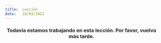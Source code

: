 ```yaml
---
title:  Lección
date:   18/03/2022
---
```


### <center>Todavía estamos trabajando en esta lección. Por favor, vuelva más tarde.</center>